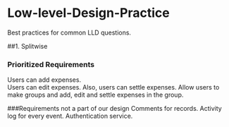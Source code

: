 # Low-level-Design-Practice
Best practices for common LLD questions.

##1. Splitwise 
### Prioritized Requirements
Users can add expenses. </br>
Users can edit expenses.
Also, users can settle expenses.
Allow users to make groups and add, edit and settle expenses in the group.

###Requirements not a part of our design
Comments for records.
Activity log for every event.
Authentication service.

